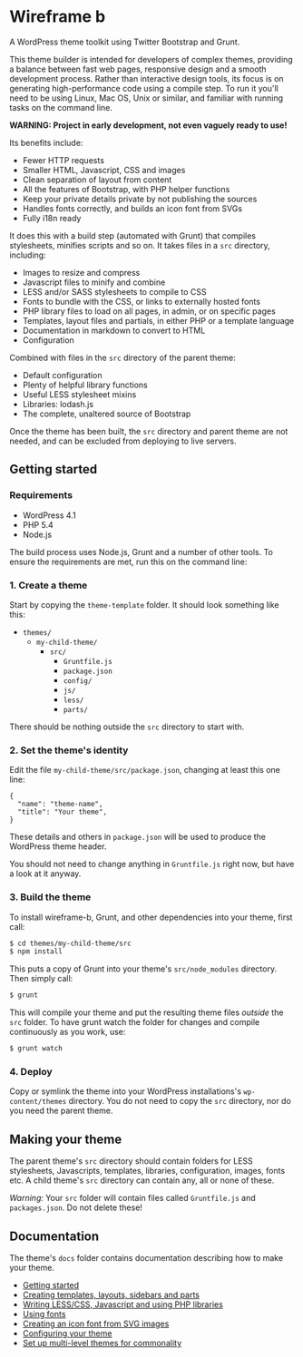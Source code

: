 # Wireframe b

A WordPress theme toolkit using Twitter Bootstrap and Grunt.

This theme builder is intended for developers of complex themes, providing a balance between fast web pages, responsive design and a smooth development process. Rather than interactive design tools, its focus is on generating high-performance code using a compile step. To run it you'll need to be using Linux, Mac OS, Unix or similar, and familiar with running tasks on the command line.

**WARNING: Project in early development, not even vaguely ready to use!**

Its benefits include:

 - Fewer HTTP requests
 - Smaller HTML, Javascript, CSS and images
 - Clean separation of layout from content
 - All the features of Bootstrap, with PHP helper functions
 - Keep your private details private by not publishing the sources
 - Handles fonts correctly, and builds an icon font from SVGs
 - Fully i18n ready

It does this with a build step (automated with Grunt) that compiles stylesheets, minifies scripts and so on. It takes files in a `src` directory, including:

 - Images to resize and compress
 - Javascript files to minify and combine
 - LESS and/or SASS stylesheets to compile to CSS
 - Fonts to bundle with the CSS, or links to externally hosted fonts
 - PHP library files to load on all pages, in admin, or on specific pages
 - Templates, layout files and partials, in either PHP or a template language
 - Documentation in markdown to convert to HTML
 - Configuration

Combined with files in the `src` directory of the parent theme:

 - Default configuration
 - Plenty of helpful library functions
 - Useful LESS stylesheet mixins
 - Libraries: lodash.js
 - The complete, unaltered source of Bootstrap

Once the theme has been built, the `src` directory and parent theme are not needed, and can be excluded from deploying to live servers.



## Getting started

### Requirements

 - WordPress 4.1
 - PHP 5.4
 - Node.js

The build process uses Node.js, Grunt and a number of other tools. To ensure the requirements are met, run this on the command line:

### 1. Create a theme

Start by copying the `theme-template` folder. It should look something like this:

 - `themes/`
   - `my-child-theme/`
     - `src/`
       - `Gruntfile.js`
       - `package.json`
       - `config/`
       - `js/`
       - `less/`
       - `parts/`

There should be nothing outside the `src` directory to start with.

### 2. Set the theme's identity

Edit the file `my-child-theme/src/package.json`, changing at least this one line:

```
{
  "name": "theme-name",
  "title": "Your theme",
}
```

These details and others in `package.json` will be used to produce the WordPress theme header.

You should not need to change anything in `Gruntfile.js` right now, but have a look at it anyway.

### 3. Build the theme

To install wireframe-b, Grunt, and other dependencies into your theme, first call:

```bash
$ cd themes/my-child-theme/src
$ npm install
```

This puts a copy of Grunt into your theme's `src/node_modules` directory. Then simply call:

```bash
$ grunt
```

This will compile your theme and put the resulting theme files *outside* the `src` folder. To have grunt watch the folder for changes and compile continuously as you work, use:

```bash
$ grunt watch
```

### 4. Deploy

Copy or symlink the theme into your WordPress installations's `wp-content/themes` directory. You do not need to copy the `src` directory, nor do you need the parent theme.


## Making your theme

The parent theme's `src` directory should contain folders for LESS stylesheets, Javascripts, templates, libraries, configuration, images, fonts etc. A child theme's `src` directory can contain any, all or none of these.

*Warning:* Your `src` folder will contain files called `Gruntfile.js` and `packages.json`. Do not delete these!


## Documentation

The theme's `docs` folder contains documentation describing how to make your theme.

 - [Getting started](docs/getting-started.html)
 - [Creating templates, layouts, sidebars and parts](docs/templates.html)
 - [Writing LESS/CSS, Javascript and using PHP libraries](docs/css-js-php.html)
 - [Using fonts](docs/fonts.html)
 - [Creating an icon font from SVG images](docs/icons.html)
 - [Configuring your theme](docs/config.html)
 - [Set up multi-level themes for commonality](docs/multi-level.html)